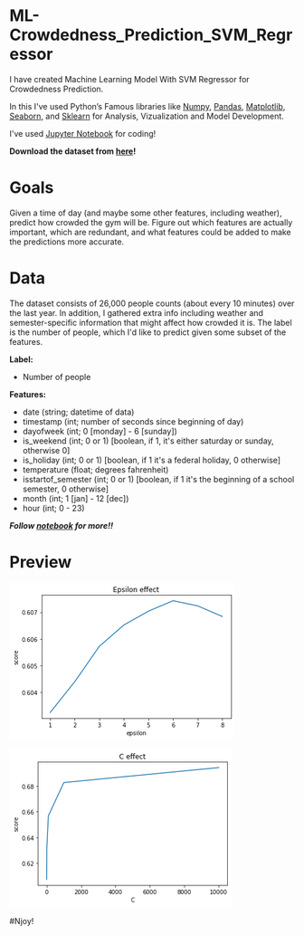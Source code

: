 # ML-Crowdedness_Prediction_SVM_Regressor

I have created Machine Learning Model With SVM Regressor for Crowdedness Prediction.

In this I've used Python’s Famous libraries like [Numpy](), [Pandas](), [Matplotlib](), [Seaborn](), and [Sklearn]() for Analysis, Vizualization and Model Development.

I've used [Jupyter Notebook]() for coding!

**Download the dataset from [here]()!**

# Goals

Given a time of day (and maybe some other features, including weather), predict how crowded the gym will be.
Figure out which features are actually important, which are redundant, and what features could be added to make the predictions more accurate.

# Data

The dataset consists of 26,000 people counts (about every 10 minutes) over the last year. In addition, I gathered extra info including weather and semester-specific information that might affect how crowded it is. The label is the number of people, which I'd like to predict given some subset of the features.

**Label:**

* Number of people

**Features:**

* date (string; datetime of data)
* timestamp (int; number of seconds since beginning of day)
* dayofweek (int; 0 [monday] - 6 [sunday])
* is_weekend (int; 0 or 1) [boolean, if 1, it's either saturday or sunday, otherwise 0]
* is_holiday (int; 0 or 1) [boolean, if 1 it's a federal holiday, 0 otherwise]
* temperature (float; degrees fahrenheit)
* isstartof_semester (int; 0 or 1) [boolean, if 1 it's the beginning of a school semester, 0 otherwise]
* month (int; 1 [jan] - 12 [dec])
* hour (int; 0 - 23)

***Follow [notebook](https://github.com/Anuragtsl/ML-Crowdedness_Prediction_SVM_Regressor/blob/main/Crowdedness%20Prediction%20SVM%20Regressor.ipynb) for more!!***

# Preview

![Image1](https://github.com/Anuragtsl/ML-Crowdedness_Prediction_SVM_Regressor/blob/main/Images/1.png)

![Image2](https://github.com/Anuragtsl/ML-Crowdedness_Prediction_SVM_Regressor/blob/main/Images/2.png)


#Njoy!
